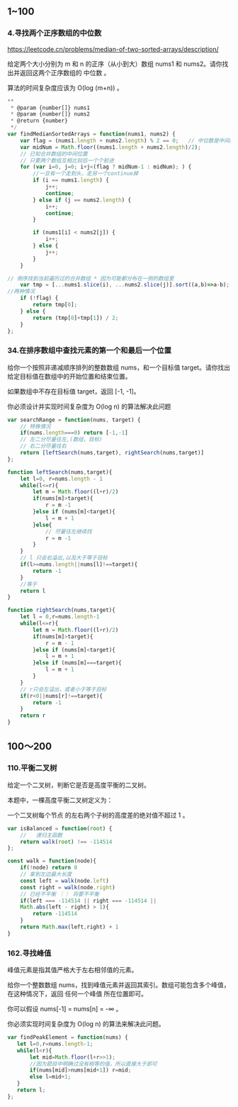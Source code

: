 ## 1~100

### 4.寻找两个正序数组的中位数

https://leetcode.cn/problems/median-of-two-sorted-arrays/description/

给定两个大小分别为 m 和 n 的正序（从小到大）数组 nums1 和 nums2。请你找出并返回这两个正序数组的 中位数 。

算法的时间复杂度应该为 O(log (m+n)) 。

```js
**
 * @param {number[]} nums1
 * @param {number[]} nums2
 * @return {number}
 */
var findMedianSortedArrays = function(nums1, nums2) {
    var flag = (nums1.length + nums2.length) % 2 == 0;   // 中位数是中间两个数的平均/正中间
    var midNum = Math.floor((nums1.length + nums2.length)/2);
    // 已知合并数组的中间位置
    // 只要两个数组互相比较后一个个前进
    for (var i=0, j=0; i+j<(flag ? midNum-1 : midNum); ) {
        //一旦有一个走到头，走另一个continue掉
        if (i == nums1.length) {
            j++;
            continue;
        } else if (j == nums2.length) {
            i++;
            continue;
        }

        if (nums1[i] < nums2[j]) {
            i++;
        } else {
            j++;
        }
    }

// 倒序找到当前遍历过的合并数组 * 因为可能都分布在一侧的数组里
    var tmp = [...nums1.slice(i), ...nums2.slice(j)].sort((a,b)=>a-b);
//两种情况
    if (!flag) {
        return tmp[0];
    } else {
        return (tmp[0]+tmp[1]) / 2;
    }
};
```

### 34.在排序数组中查找元素的第一个和最后一个位置

给你一个按照非递减顺序排列的整数数组 nums，和一个目标值 target。请你找出给定目标值在数组中的开始位置和结束位置。

如果数组中不存在目标值 target，返回 [-1, -1]。

你必须设计并实现时间复杂度为 O(log n) 的算法解决此问题

```js
var searchRange = function(nums, target) {
    // 特殊情况
    if(nums.length===0) return [-1,-1]
    // 左二分尽量往左,(数组，目标)
    // 右二分尽量往右
    return [leftSearch(nums,target), rightSearch(nums,target)]
};

function leftSearch(nums,target){
    let l=0, r=nums.length - 1
    while(l<=r){
        let m = Math.floor((l+r)/2)
        if(nums[m]>target){
            r = m -1
        }else if (nums[m]<target){
            l = m + 1
        }else{
            // 尽量往左继续找
            r = m -1
        }
    }
    // l 只会右溢出,以及大于等于目标
    if(l>=nums.length||nums[l]!==target){
        return -1
    }
    //等于
    return l
}

function rightSearch(nums,target){
    let l = 0,r=nums.length-1
    while(l<=r){
        let m = Math.floor((l+r)/2)
        if(nums[m]>target){
            r = m - 1
        }else if (nums[m]<target){
            l = m + 1
        }else if (nums[m]===target){
            l = m + 1
        }
    }
    // r只会左溢出，或者小于等于目标
    if(r<0||nums[r]!==target){
        return -1
    }
    return r
}

```

## 100～200

### 110.平衡二叉树

给定一个二叉树，判断它是否是高度平衡的二叉树。

本题中，一棵高度平衡二叉树定义为：

一个二叉树每个节点 的左右两个子树的高度差的绝对值不超过 1 。

```js
var isBalanced = function(root) {
    //   递归主函数
    return walk(root) !== -114514
};

const walk = function(node){
    if(!node) return 0
    // 拿到左边最大长度
    const left = walk(node.left)
    const right = walk(node.right)
    // 已经不平衡 ｜｜ 将要不平衡
    if(left === -114514 || right === -114514 || 
    Math.abs(left - right) > 1){
        return -114514
    }
    return Math.max(left,right) + 1
}
```

### 162.寻找峰值

峰值元素是指其值严格大于左右相邻值的元素。

给你一个整数数组 nums，找到峰值元素并返回其索引。数组可能包含多个峰值，在这种情况下，返回 任何一个峰值 所在位置即可。

你可以假设 nums[-1] = nums[n] = -∞ 。

你必须实现时间复杂度为 O(log n) 的算法来解决此问题。

```js
var findPeakElement = function(nums) {
   let l=0,r=nums.length-1;
   while(l<r){
       let mid=Math.floor(l+r>>1);
       //因为题目中明确过没有相等的值，所以直接大于即可
       if(nums[mid]>nums[mid+1]) r=mid;
       else l=mid+1;
   }
   return l;
};


```

